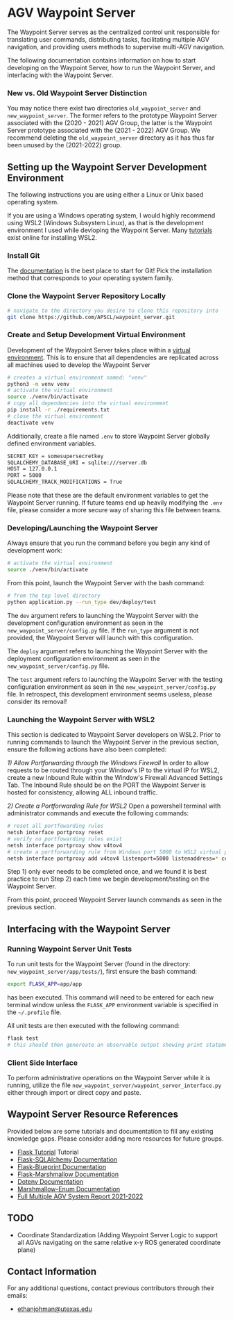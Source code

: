 # AGV Waypoint Server

The Waypoint Server serves as the centralized control unit responsible for translating user commands, distributing tasks, facilitating multiple AGV navigation, and providing users methods to supervise multi-AGV navigation.

The following documentation contains information on how to start developing on the Waypoint Server, how to run the Waypoint Server, and interfacing with the Waypoint Server.

### New vs. Old Waypoint Server Distinction

You may notice there exist two directories `old_waypoint_server` and `new_waypoint_server`. The former refers to the prototype Waypoint Server associated with the (2020 - 2021) AGV Group, the latter is the Waypoint Server prototype associated with the (2021 - 2022) AGV Group. We recommend deleting the `old_waypoint_server` directory as it has thus far been unused by the (2021-2022) group.

## Setting up the Waypoint Server Development Environment

The following instructions you are using either a Linux or Unix based operating system.

If you are using a Windows operating system, I would highly recommend using WSL2 (Windows Subsystem Linux), as that is the development environment I used while devloping the Waypoint Server. Many [tutorials](https://pureinfotech.com/install-windows-subsystem-linux-2-windows-10/) exist online for installing WSL2.

### Install Git

The [documentation](https://git-scm.com/book/en/v2/Getting-Started-Installing-Git) is the best place to start for Git! Pick the installation method that corresponds to your operating system family.

### Clone the Waypoint Server Repository Locally

```bash
# navigate to the directory you desire to clone this repository into
git clone https://github.com/APSCL/waypoint_server.git
```

### Create and Setup Development Virtual Environment

Development of the Waypoint Server takes place within a [virtual environment](https://learn.microsoft.com/en-us/microsoft-desktop-optimization-pack/appv-v4/about-virtual-environments). This is to ensure that all dependencies are replicated across all machines used to develop the Waypoint Server

```bash
# creates a virtual environment named: "venv"
python3 -m venv venv
# activate the virtual environment
source ./venv/bin/activate
# copy all dependencies into the virtual environment
pip install -r ./requirements.txt
# close the virtual environment
deactivate venv
```

Additionally, create a file named `.env` to store Waypoint Server globally defined environment variables.

```bash
SECRET_KEY = somesupersecretkey
SQLALCHEMY_DATABASE_URI = sqlite:///server.db
HOST = 127.0.0.1
PORT = 5000
SQLALCHEMY_TRACK_MODIFICATIONS = True
```

Please note that these are the default environment variables to get the Waypoint Server running. If future teams end up heavily modifying the `.env` file, please consider a more secure way of sharing this file between teams.

### Developing/Launching the Waypoint Server

Always ensure that you run the command before you begin any kind of development work:

```bash
# activate the virtual environment
source ./venv/bin/activate
```

From this point, launch the Waypoint Server with the bash command:

```bash
# from the top level directory
python application.py --run_type dev/deploy/test
```

The `dev` argument refers to launching the Waypoint Server with the development configuration environment as seen in the `new_waypoint_server/config.py` file. If the `run_type` argument is not provided, the Waypoint Server will launch with this configuration.

The `deploy` argument refers to launching the Waypoint Server with the deployment configuration environment as seen in the `new_waypoint_server/config.py` file.

The `test` argument refers to launching the Waypoint Server with the testing configuration environment as seen in the `new_waypoint_server/config.py` file. In retrospect, this development environment seems useless, please consider its removal!

### Launching the Waypoint Server with WSL2

This section is dedicated to Waypoint Server developers on WSL2. Prior to running commands to launch the Waypoint Server in the previous section, ensure the following actions have also been completed:

_1) Allow Portforwarding through the Windows Firewall_
In order to allow requests to be routed through your Window's IP to the virtual IP for WSL2, create a new Inbound Rule within the Window's Firewall Advanced Settings Tab. The Inbound Rule should be on the PORT the Waypoint Server is hosted for consistency, allowing ALL inbound traffic.

_2) Create a Portforwarding Rule for WSL2_
Open a powershell terminal with administrator commands and execute the following commands:

```bash
# reset all portfowarding rules
netsh interface portproxy reset
# verify no portfowarding rules exist
netsh interface portproxy show v4tov4
# create a portforwarding rule from Windows port 5000 to WSL2 virtual port 5000
netsh interface portproxy add v4tov4 listenport=5000 listenaddress=* connectport=5000 connectaddress = $($(wsl hostname -I).Trim());
```

Step 1) only ever needs to be completed once, and we found it is best practice to run Step 2) each time we begin development/testing on the Waypoint Server.

From this point, proceed Waypoint Server launch commands as seen in the previous section.

## Interfacing with the Waypoint Server

### Running Waypoint Server Unit Tests

To run unit tests for the Waypoint Server (found in the directory: `new_waypoint_server/app/tests/`), first ensure the bash command:

```bash
export FLASK_APP=app/app
```

has been executed. This command will need to be entered for each new terminal window unless the `FLASK_APP` environment variable is specified in the `~/.profile` file.

All unit tests are then executed with the following command:

```bash
flask test
# this should then genereate an observable output showing print statements and how many testcases passed
```

### Client Side Interface

To perform administrative operations on the Waypoint Server while it is running, utilize the file `new_waypoint_server/waypoint_server_interface.py` either through import or direct copy and paste.

## Waypoint Server Resource References

Provided below are some tutorials and documentation to fill any existing knowledge gaps. Please consider adding more resources for future groups.

- [Flask Tutorial](https://flask.palletsprojects.com/en/2.2.x/tutorial/) Tutorial
- [Flask-SQLAlchemy Documentation](https://flask-sqlalchemy.palletsprojects.com/en/3.0.x/)
- [Flask-Blueprint Documentation](https://flask.palletsprojects.com/en/2.2.x/blueprints/)
- [Flask-Marshmallow Documentation](https://flask-marshmallow.readthedocs.io/en/latest/)
- [Dotenv Documentation](https://github.com/theskumar/python-dotenv)
- [Marshmallow-Enum Documentation](https://pypi.org/project/marshmallow-enum/)
- [Full Multiple AGV System Report 2021-2022](https://docs.google.com/document/d/1PWzXRaNC-ERTDzknO0ewaxypTz_3unFS2LD6ZZ-UfPw/edit?usp=sharing)

## TODO

- Coordinate Standardization (Adding Waypoint Server Logic to support all AGVs navigating on the same relative x-y ROS generated coordinate plane)

## Contact Information

For any additional questions, contact previous contributors through their emails:

- ethanjohman@utexas.edu
